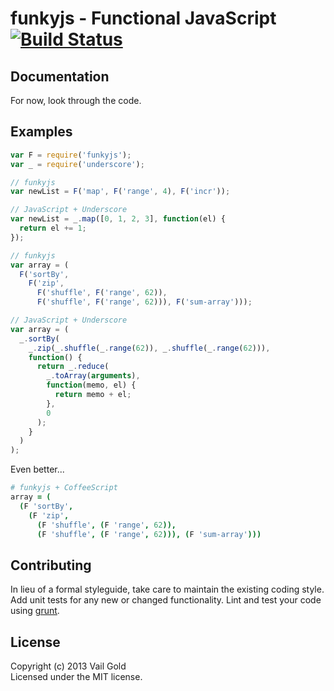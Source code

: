 # funkyjs - Functional JavaScript [![Build Status](https://secure.travis-ci.org/vail130/funkyjs.png)](http://travis-ci.org/vail130/funkyjs)

## Documentation
For now, look through the code.

## Examples

```js
var F = require('funkyjs');
var _ = require('underscore');

// funkyjs
var newList = F('map', F('range', 4), F('incr'));

// JavaScript + Underscore
var newList = _.map([0, 1, 2, 3], function(el) {
  return el += 1;
});

// funkyjs
var array = (
  F('sortBy',
    F('zip',
      F('shuffle', F('range', 62)),
      F('shuffle', F('range', 62))), F('sum-array')));

// JavaScript + Underscore
var array = (
  _.sortBy(
    _.zip(_.shuffle(_.range(62)), _.shuffle(_.range(62))),
    function() {
      return _.reduce(
        _.toArray(arguments),
        function(memo, el) {
          return memo + el;
        },
        0
      );
    }
  )
);
```

Even better...
```coffee
# funkyjs + CoffeeScript
array = (
  (F 'sortBy',
    (F 'zip',
      (F 'shuffle', (F 'range', 62)),
      (F 'shuffle', (F 'range', 62))), (F 'sum-array')))
```

## Contributing
In lieu of a formal styleguide, take care to maintain the existing coding style. Add unit tests for any new or changed functionality. Lint and test your code using [grunt](https://github.com/gruntjs/grunt).

## License
Copyright (c) 2013 Vail Gold  
Licensed under the MIT license.
